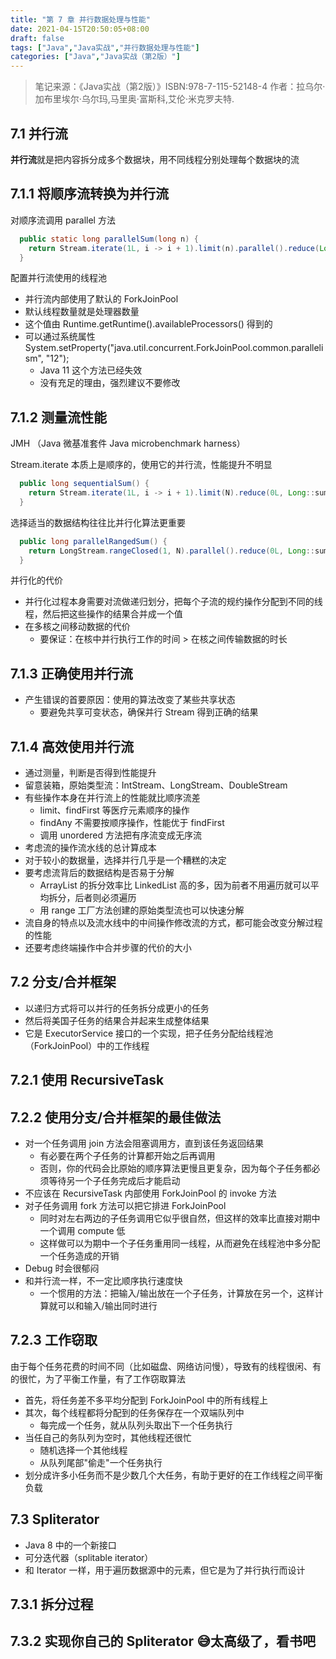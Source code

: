 ```yaml
---
title: "第 7 章 并行数据处理与性能"
date: 2021-04-15T20:50:05+08:00
draft: false
tags: ["Java","Java实战","并行数据处理与性能"]
categories: ["Java","Java实战（第2版）"]
---
```


> 笔记来源：《Java实战（第2版）》ISBN:978-7-115-52148-4 作者：拉乌尔·加布里埃尔·乌尔玛,马里奥·富斯科,艾伦·米克罗夫特. 

## 7.1 并行流
**并行流**就是把内容拆分成多个数据块，用不同线程分别处理每个数据块的流

## 7.1.1 将顺序流转换为并行流

对顺序流调用 parallel 方法

```java
  public static long parallelSum(long n) {
    return Stream.iterate(1L, i -> i + 1).limit(n).parallel().reduce(Long::sum).get();
  }
```

配置并行流使用的线程池

- 并行流内部使用了默认的 ForkJoinPool
- 默认线程数量就是处理器数量
- 这个值由 Runtime.getRuntime().availableProcessors() 得到的
- 可以通过系统属性 System.setProperty("java.util.concurrent.ForkJoinPool.common.parallelism", "12");
    - Java 11 这个方法已经失效
    - 没有充足的理由，强烈建议不要修改


## 7.1.2 测量流性能

JMH （Java 微基准套件 Java microbenchmark harness）

Stream.iterate 本质上是顺序的，使用它的并行流，性能提升不明显

```java
  public long sequentialSum() {
    return Stream.iterate(1L, i -> i + 1).limit(N).reduce(0L, Long::sum);
  }
```

选择适当的数据结构往往比并行化算法更重要

```java
  public long parallelRangedSum() {
    return LongStream.rangeClosed(1, N).parallel().reduce(0L, Long::sum);
  }
```

并行化的代价

- 并行化过程本身需要对流做递归划分，把每个子流的规约操作分配到不同的线程，然后把这些操作的结果合并成一个值
- 在多核之间移动数据的代价
    - 要保证：在核中并行执行工作的时间 > 在核之间传输数据的时长


## 7.1.3 正确使用并行流

- 产生错误的首要原因：使用的算法改变了某些共享状态
  - 要避免共享可变状态，确保并行 Stream 得到正确的结果

## 7.1.4 高效使用并行流

- 通过测量，判断是否得到性能提升
- 留意装箱，原始类型流：IntStream、LongStream、DoubleStream
- 有些操作本身在并行流上的性能就比顺序流差
    - limit、findFirst 等医疗元素顺序的操作
    - findAny 不需要按顺序操作，性能优于 findFirst
    - 调用 unordered 方法把有序流变成无序流
- 考虑流的操作流水线的总计算成本
- 对于较小的数据量，选择并行几乎是一个糟糕的决定
- 要考虑流背后的数据结构是否易于分解
    - ArrayList 的拆分效率比 LinkedList 高的多，因为前者不用遍历就可以平均拆分，后者则必须遍历
    - 用 range 工厂方法创建的原始类型流也可以快速分解
- 流自身的特点以及流水线中的中间操作修改流的方式，都可能会改变分解过程的性能
- 还要考虑终端操作中合并步骤的代价的大小

## 7.2 分支/合并框架
- 以递归方式将可以并行的任务拆分成更小的任务
- 然后将美国子任务的结果合并起来生成整体结果
- 它是 ExecutorService 接口的一个实现，把子任务分配给线程池（ForkJoinPool）中的工作线程

## 7.2.1 使用 RecursiveTask

## 7.2.2 使用分支/合并框架的最佳做法

- 对一个任务调用 join 方法会阻塞调用方，直到该任务返回结果
    - 有必要在两个子任务的计算都开始之后再调用
    - 否则，你的代码会比原始的顺序算法更慢且更复杂，因为每个子任务都必须等待另一个子任务完成后才能启动
- 不应该在 RecursiveTask 内部使用 ForkJoinPool 的 invoke 方法
- 对子任务调用 fork 方法可以把它排进 ForkJoinPool
    - 同时对左右两边的子任务调用它似乎很自然，但这样的效率比直接对期中一个调用 compute 低
    - 这样做可以为期中一个子任务重用同一线程，从而避免在线程池中多分配一个任务造成的开销
- Debug 时会很郁闷
- 和并行流一样，不一定比顺序执行速度快
    - 一个惯用的方法：把输入/输出放在一个子任务，计算放在另一个，这样计算就可以和输入/输出同时进行

## 7.2.3 工作窃取
由于每个任务花费的时间不同（比如磁盘、网络访问慢），导致有的线程很闲、有的很忙，为了平衡工作量，有了工作窃取算法
- 首先，将任务差不多平均分配到 ForkJoinPool 中的所有线程上
- 其次，每个线程都将分配到的任务保存在一个双端队列中
    - 每完成一个任务，就从队列头取出下一个任务执行
- 当任自己的务队列为空时，其他线程还很忙
    - 随机选择一个其他线程
    - 从队列尾部"偷走"一个任务执行
- 划分成许多小任务而不是少数几个大任务，有助于更好的在工作线程之间平衡负载

## 7.3 Spliterator
- Java 8 中的一个新接口
- 可分迭代器（splitable iterator）
- 和 Iterator 一样，用于遍历数据源中的元素，但它是为了并行执行而设计

## 7.3.1 拆分过程

## 7.3.2 实现你自己的 Spliterator 😅太高级了，看书吧